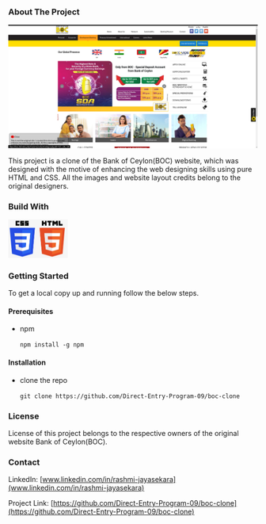 ### About The Project
![image](images/image-1.png)



This project is a clone of the Bank of Ceylon(BOC) website, which was designed with the motive of enhancing the web designing skills using pure HTML and CSS. All the images and website layout credits belong to the original designers.



### Build With
<img src="images/image-2.png" width="120px" >



### Getting Started
To get a local copy up and running follow the below steps.


#### Prerequisites
- npm 

    `npm install -g npm`

#### Installation
- clone the repo

    `git clone https://github.com/Direct-Entry-Program-09/boc-clone`


### License
License of this project belongs to the respective owners of the original website Bank of Ceylon(BOC).

### Contact

LinkedIn: [www.linkedin.com/in/rashmi-jayasekara](www.linkedin.com/in/rashmi-jayasekara)

Project Link: [https://github.com/Direct-Entry-Program-09/boc-clone](https://github.com/Direct-Entry-Program-09/boc-clone)
